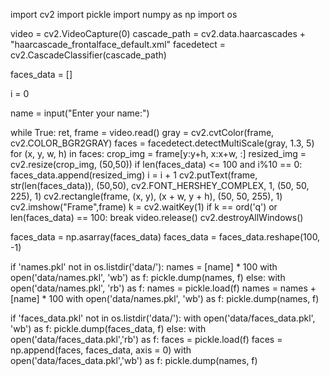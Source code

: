 import cv2
import pickle
import numpy as np
import os

video = cv2.VideoCapture(0)
cascade_path = cv2.data.haarcascades + "haarcascade_frontalface_default.xml"
facedetect = cv2.CascadeClassifier(cascade_path)

faces_data = []

i = 0

name = input("Enter your name:")

while True:
    ret, frame = video.read()
    gray = cv2.cvtColor(frame, cv2.COLOR_BGR2GRAY)
    faces = facedetect.detectMultiScale(gray, 1.3, 5)
    for (x, y, w, h) in faces:
        crop_img = frame[y:y+h, x:x+w, :]
        resized_img = cv2.resize(crop_img, (50,50))
        if len(faces_data) <= 100 and i%10 == 0:
            faces_data.append(resized_img)
        i = i + 1
        cv2.putText(frame, str(len(faces_data)), (50,50), cv2.FONT_HERSHEY_COMPLEX, 1, (50, 50, 225), 1)
        cv2.rectangle(frame, (x, y), (x + w, y + h), (50, 50, 255), 1)
    cv2.imshow("Frame",frame)
    k = cv2.waitKey(1)
    if k == ord('q') or len(faces_data) == 100:
        break
video.release()
cv2.destroyAllWindows()

faces_data = np.asarray(faces_data)
faces_data = faces_data.reshape(100, -1)

if 'names.pkl' not in os.listdir('data/'):
    names = [name] * 100
    with open('data/names.pkl', 'wb') as f:
        pickle.dump(names, f)
else:
    with open('data/names.pkl', 'rb') as f:
        names = pickle.load(f)
    names = names + [name] * 100
    with open('data/names.pkl', 'wb') as f:
        pickle.dump(names, f)
        
if 'faces_data.pkl' not in os.listdir('data/'):
    with open('data/faces_data.pkl', 'wb') as f:
        pickle.dump(faces_data, f)
else:
    with open('data/faces_data.pkl','rb') as f:
        faces = pickle.load(f)
    faces = np.append(faces, faces_data, axis = 0)
    with open('data/faces_data.pkl','wb') as f:
        pickle.dump(names, f)
